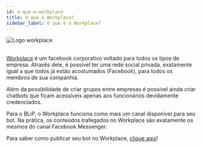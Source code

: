 ```yaml
---
id: o-que-e-workplace
title: O que é Workplace?
sidebar_label: O que é o Workplace?
---
```


![Logo workplace](/img/channels/workplace/workplace-o-que-workplace-1.png)<br><br>

[Workplace](https://www.workplace.com/) é um facebook corporativo voltado para todos os tipos de empresa. Através dele, é possível ter uma rede social privada, exatamente igual a que todos já estão acostumados (Facebook), para todos os membros de sua companhia.

Além da possibilidade de criar grupos entre empresas é possível ainda criar chatbots que ficam acessíveis apenas aos funcionários devidamente credenciados.

Para o BLiP, o Workplace funciona como mais um canal disponível para seu bot. Na prática, os conteúdos trafegados no Workplace são exatamente os mesmos do canal Facebook Messenger.

Para saber como publicar seu bot no Workplace, [clique aqui](https://developers.facebook.com/docs/workplace/)!
